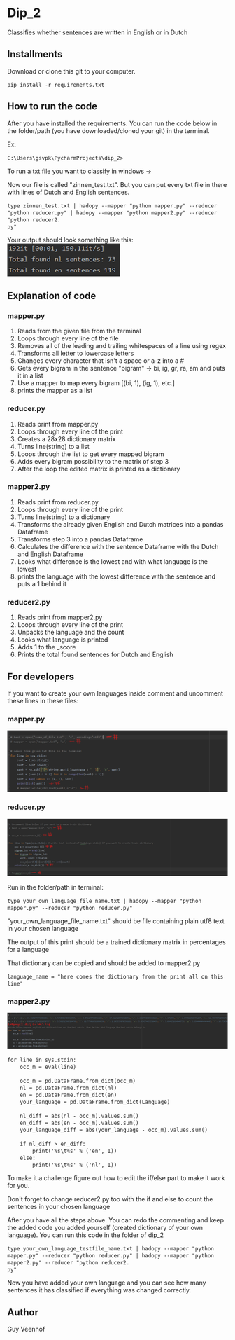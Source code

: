 # Dip_2
Classifies whether sentences are written in English or in Dutch

## Installments
Download or clone this git to your computer.

```shell
pip install -r requirements.txt
```
## How to run the code
After you have installed the requirements. You can run the code below in the folder/path (you have downloaded/cloned your git) in the terminal.


Ex. 
```shell
C:\Users\gsvpk\PycharmProjects\dip_2>
```

To run a txt file you want to classify in windows ->

Now our file is called "zinnen_test.txt". But you can put every txt file in there with lines of Dutch and English sentences.
```shell
type zinnen_test.txt | hadopy --mapper "python mapper.py" --reducer "python reducer.py" | hadopy --mapper "python mapper2.py" --reducer "python reducer2.
py"
```

Your output should look something like this:
![Output](dip_1.png)

## Explanation of code
### mapper.py
1. Reads from the given file from the terminal
2. Loops through every line of the file
3. Removes all of the leading and trailing whitespaces of a line using regex
4. Transforms all letter to lowercase letters
5. Changes every character that isn't a space or a-z into a #
6. Gets every bigram in the sentence "bigram" -> bi, ig, gr, ra, am and puts it in a list
7. Use a mapper to map every bigram [(bi, 1), (ig, 1), etc.]
8. prints the mapper as a list

### reducer.py
1. Reads print from mapper.py
2. Loops through every line of the print
3. Creates a 28x28 dictionary matrix
4. Turns line(string) to a list
5. Loops through the list to get every mapped bigram
6. Adds every bigram possibility to the matrix of step 3
7. After the loop the edited matrix is printed as a dictionary

### mapper2.py
1. Reads print from reducer.py
2. Loops through every line of the print
3. Turns line(string) to a dictionary
4. Transforms the already given English and Dutch matrices into a pandas Dataframe
5. Transforms step 3 into a pandas Dataframe
6. Calculates the difference with the sentence Dataframe with the Dutch and English Dataframe
7. Looks what difference is the lowest and with what language is the lowest
8. prints the language with the lowest difference with the sentence and puts a 1 behind it

### reducer2.py
1. Reads print from mapper2.py
2. Loops through every line of the print
3. Unpacks the language and the count
4. Looks what language is printed
5. Adds 1 to the <language>_score
6. Prints the total found sentences for Dutch and English

## For developers
If you want to create your own languages inside comment and uncomment these lines in these files:

### mapper.py
![mapper.py](dip_2.png)

### reducer.py
![reducer.py](dip_3.png)

Run in the folder/path in terminal:
```shell
type your_own_language_file_name.txt | hadopy --mapper "python mapper.py" --reducer "python reducer.py"
```
"your_own_language_file_name.txt" should be file containing plain utf8 text in your chosen language

The output of this print should be a trained dictionary matrix in percentages for a language

That dictionary can be copied and should be added to mapper2.py
```python3
language_name = "here comes the dictionary from the print all on this line"
```
### mapper2.py
![mapper2.py](dip_4.png)

```python3
for line in sys.stdin:
    occ_m = eval(line)

    occ_m = pd.DataFrame.from_dict(occ_m)
    nl = pd.DataFrame.from_dict(nl)
    en = pd.DataFrame.from_dict(en)
    your_language = pd.DataFrame.from_dict(Language)

    nl_diff = abs(nl - occ_m).values.sum()
    en_diff = abs(en - occ_m).values.sum()
    your_language_diff = abs(your_language - occ_m).values.sum()

    if nl_diff > en_diff:
        print('%s\t%s' % ('en', 1))
    else:
        print('%s\t%s' % ('nl', 1))
```

To make it a challenge figure out how to edit the if/else part to make it work for you.

Don't forget to change reducer2.py too with the if and else to count the sentences in your chosen language

After you have all the steps above. You can redo the commenting and keep the added code you added yourself (created dictionary of your own language). You can run this code in the folder of dip_2

```shell
type your_own_language_testfile_name.txt | hadopy --mapper "python mapper.py" --reducer "python reducer.py" | hadopy --mapper "python mapper2.py" --reducer "python reducer2.
py"
```
Now you have added your own language and you can see how many sentences it has classified if everything was changed correctly.
## Author
Guy Veenhof
